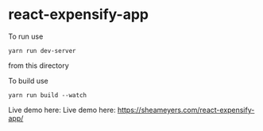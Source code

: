 # react-expensify-app


To run use 
```
yarn run dev-server
``` 
from this directory

To build use
```
yarn run build --watch
```

Live demo here: Live demo here: https://sheameyers.com/react-expensify-app/
